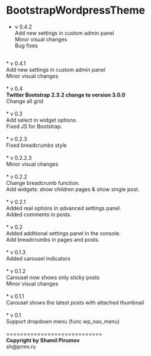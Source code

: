 BootstrapWordpressTheme
=======================
* v 0.4.2<br />
Add new settings in custom admin panel<br />
Minor visual changes<br />
Bug fixes<br />
<br />
* v 0.4.1<br />
Add new settings in custom admin panel<br />
Minor visual changes<br />
<br />
* v 0.4<br />
<b>Twitter Bootstrap 2.3.2 change to version 3.0.0</b><br />
Change all grid<br />
<br />
* v 0.3<br />
Add select in widget options.<br />
Fixed JS for Bootstrap.<br />
<br />
* v 0.2.3<br />
Fixed breadcrumbs style<br />
<br />
* v 0.2.2.3<br />
Minor visual changes<br />
<br />
* v 0.2.2<br />
Change breadcrumb function.<br />
Add widgets: show children pages & show single post.<br />
<br />
* v 0.2.1<br />
Added real options in advanced settings panel.<br />
Added comments in posts.<br />
<br />
* v 0.2<br />
Added additional settings panel in the console.<br />
Add breadcrumbs in pages and posts.<br />
<br />
* v 0.1.3<br />
Added carousel indicators<br />
<br />
* v 0.1.2<br />
Carousel now shows only sticky posts<br />
Minor visual changes<br />
<br />
* v 0.1.1<br />
Carousel shows the latest posts with attached thumbnail<br />
<br />
* v 0.1<br />
Support dropdown menu (func wp_nav_menu)<br />
<br />
============================<br />
<strong>Copyright by Shamil Pirumov</strong><br />
sh@prmv.ru
